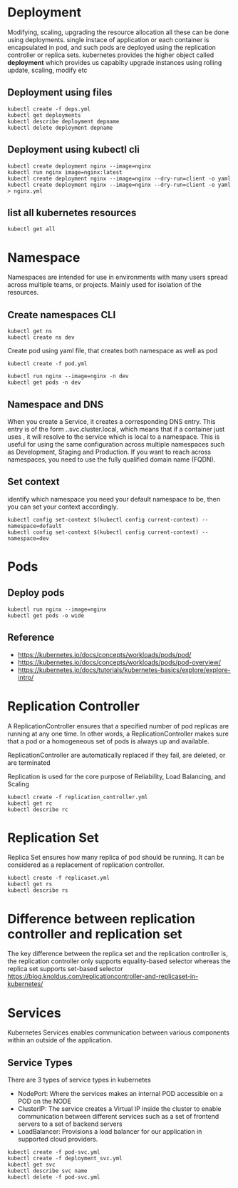 # Deployment

Modifying, scaling, upgrading the resource allocation all these can be done using deployments.
single instace of application or each container is encapsulated in pod, and such pods are deployed using the replication controller or replica sets. kubernetes provides the higher object called **deployment** which provides us capabilty upgrade instances using rolling update, scaling, modify etc

## Deployment using files

```
kubectl create -f deps.yml
kubectl get deployments
kubectl describe deployment depname
kubectl delete deployment depname
```

## Deployment using kubectl cli
```
kubectl create deployment nginx --image=nginx
kubectl run nginx image=nginx:latest
kubectl create deployment nginx --image=nginx --dry-run=client -o yaml
kubectl create deployment nginx --image=nginx --dry-run=client -o yaml > nginx.yml
```

## list all kubernetes resources

```
kubectl get all
```

# Namespace

Namespaces are intended for use in environments with many users spread across multiple teams, or projects. Mainly used for isolation of the resources.

## Create namespaces CLI

```
kubectl get ns
kubectl create ns dev
```

Create pod using yaml file, that creates both namespace as well as pod

```
kubectl create -f pod.yml
```

```
kubectl run nginx --image=nginx -n dev
kubectl get pods -n dev
```

## Namespace and DNS

When you create a Service, it creates a corresponding DNS entry. This entry is of the form <service-name>.<namespace-name>.svc.cluster.local, which means that if a container just uses <service-name>, it will resolve to the service which is local to a namespace. This is useful for using the same configuration across multiple namespaces such as Development, Staging and Production. If you want to reach across namespaces, you need to use the fully qualified domain name (FQDN).

## Set context

identify which namespace you need your default namespace to be, then you can set your context accordingly.

```
kubectl config set-context $(kubectl config current-context) --namespace=default
kubectl config set-context $(kubectl config current-context) --namespace=dev
```

# Pods

## Deploy pods

```
kubectl run nginx --image=nginx
kubectl get pods -o wide
```

## Reference
- https://kubernetes.io/docs/concepts/workloads/pods/pod/
- https://kubernetes.io/docs/concepts/workloads/pods/pod-overview/
- https://kubernetes.io/docs/tutorials/kubernetes-basics/explore/explore-intro/

# Replication Controller

A ReplicationController ensures that a specified number of pod replicas are running at any one time. In other words, a ReplicationController makes sure that a pod or a homogeneous set of pods is always up and available.

ReplicationController are automatically replaced if they fail, are deleted, or are terminated

Replication is used for the core purpose of Reliability, Load Balancing, and Scaling

```
kubectl create -f replication_controller.yml
kubectl get rc
kubectl describe rc
```

# Replication Set
Replica Set ensures how many replica of pod should be running. It can be considered as a replacement of replication controller.

```
kubectl create -f replicaset.yml
kubectl get rs
kubectl describe rs
```

# Difference between replication controller and replication set
The key difference between the replica set and the replication controller is, the replication controller only supports equality-based selector whereas the replica set supports set-based selector
https://blog.knoldus.com/replicationcontroller-and-replicaset-in-kubernetes/

# Services

Kubernetes Services enables communication between various components within an outside of the application.

## Service Types

There are 3 types of service types in kubernetes

- NodePort: Where the services makes an internal POD accessible on a POD on the NODE
- ClusterIP: The service creates a Virtual IP inside the cluster to enable communication between different services such as a set of frontend servers to a set of backend servers
- LoadBalancer: Provisions a load balancer for our application in supported cloud providers.

```
kubectl create -f pod-svc.yml
kubectl create -f deployment_svc.yml
kubectl get svc
kubectl describe svc name
kubectl delete -f pod-svc.yml
```
